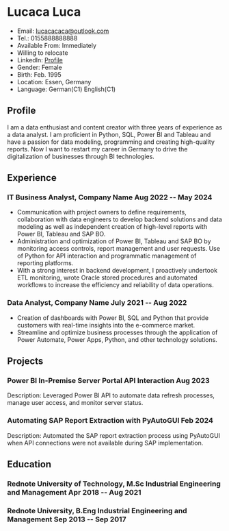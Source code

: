 <!-- The (first) h1 will be used as the <title> of the HTML page -->

# Lucaca Luca

<!-- The unordered list immediately after the h1 will be formatted on a single
line. It is intended to be used for contact details -->

- Email: <lucacacaca@outlook.com>
- Tel.: 0155888888888
- Available From: Immediately
- Willing to relocate
- LinkedIn: [Profile](https://www.linkedin.com/in/example)
- Gender: Female
- Birth: Feb. 1995
- Location: Essen, Germany
- Language: German(C1) English(C1) 


<!-- The paragraph after the h1 and ul and before the first h2 is optional. It
is intended to be used for a short summary. -->

## Profile

I am a data enthusiast and content creator with three years of experience as a data analyst. I am proficient in Python, SQL, Power BI and Tableau and have a passion for data modeling, programming and creating high-quality reports. Now I want to restart my career in Germany to drive the digitalization of businesses through BI technologies.

## Experience

<!-- You have to wrap the "left" and "right" half of these headings in spans by
hand -->

### <span>IT Business Analyst, Company Name</span> <span>Aug 2022 -- May 2024</span>

- Communication with project owners to define requirements, collaboration with data engineers to develop backend
  solutions and data modeling as well as independent creation of high-level reports with Power BI, Tableau and SAP BO.
- Administration and optimization of Power BI, Tableau and SAP BO by monitoring access controls, report management and
  user requests. Use of Python for API interaction and programmatic management of reporting platforms.
- With a strong interest in backend development, I proactively undertook ETL monitoring, wrote Oracle stored procedures
  and automated workflows to increase the efficiency and reliability of data operations.

### <span>Data Analyst, Company Name</span> <span>July 2021 -- Aug 2022</span>

- Creation of dashboards with Power BI, SQL and Python that provide customers with real-time insights into the
  e-commerce market.
- Streamline and optimize business processes through the application of Power Automate, Power Apps, Python, and other
  technology solutions.

## Projects

### <span>Power BI In-Premise Server Portal API Interaction</span> <span>Aug 2023</span>

Description: Leveraged Power BI API to automate data refresh processes, manage user access, and monitor server status.


### <span>Automating SAP Report Extraction with PyAutoGUI</span> <span>Feb 2024</span>

Description: Automated the SAP report extraction process using PyAutoGUI when API connections were not available during SAP implementation.


## Education

### <span>Rednote University of Technology, M.Sc Industrial Engineering and Management</span> <span>Apr 2018 -- Aug 2021</span>



### <span>Rednote University, B.Eng Industrial Engineering and Management</span> <span>Sep 2013 -- Sep 2017</span>



